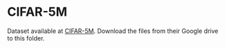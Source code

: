 # CIFAR-5M
Dataset available at [CIFAR-5M](https://github.com/preetum/cifar5m).
Download the files from their Google drive to this folder.